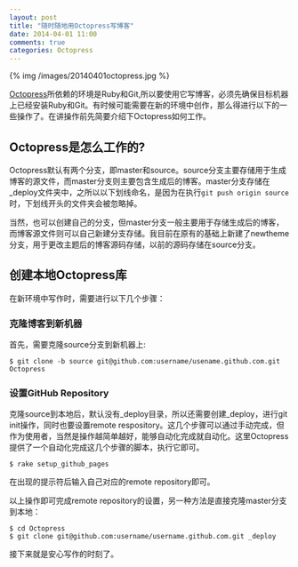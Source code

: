 ```yaml
---
layout: post
title: "随时随地用Octopress写博客"
date: 2014-04-01 11:00
comments: true
categories: Octopress
---
```


{% img /images/20140401octopress.jpg %}

[Octopress](http://octopress.org/)所依赖的环境是Ruby和Git,所以要使用它写博客，必须先确保目标机器上已经安装Ruby和Git。有时候可能需要在新的环境中创作，那么得进行以下的一些操作了。在讲操作前先简要介绍下Octopress如何工作。

## Octopress是怎么工作的?

Octopress默认有两个分支，即master和source。source分支主要存储用于生成博客的源文件，而master分支则主要包含生成后的博客。master分支存储在_deploy文件夹中，之所以以下划线命名，是因为在执行`git push origin source`时，下划线开头的文件夹会被忽略掉。

当然，也可以创建自己的分支，但master分支一般主要用于存储生成后的博客，而博客源文件则可以自己新建分支存储。我目前在原有的基础上新建了newtheme分支，用于更改主题后的博客源码存储，以前的源码存储在source分支。

## 创建本地Octopress库

在新环境中写作时，需要进行以下几个步骤：

<!-- more -->

### 克隆博客到新机器

首先，需要克隆source分支到新机器上:

```
$ git clone -b source git@github.com:username/usename.github.com.git Octopress
```

### 设置GitHub Repository

克隆source到本地后，默认没有_deploy目录，所以还需要创建_deploy，进行git init操作，同时也要设置remote respository。这几个步骤可以通过手动完成，但作为使用者，当然是操作越简单越好，能够自动化完成就自动化。这里Octopress提供了一个自动化完成这几个步骤的脚本，执行它即可。

```
$ rake setup_github_pages
```
在出现的提示符后输入自己对应的remote repository即可。

以上操作即可完成remote repository的设置，另一种方法是直接克隆master分支到本地：

```
$ cd Octopress
$ git clone git@github.com:username/username.github.com.git _deploy
```

接下来就是安心写作的时刻了。


